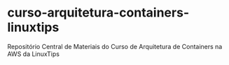 # curso-arquitetura-containers-linuxtips
Repositório Central de Materiais do Curso de Arquitetura de Containers na AWS da LinuxTips
